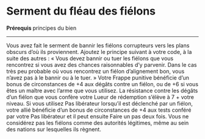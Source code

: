 # Serment du fléau des fiélons

<p><strong> Prérequis </strong> principes du bien </p>
<hr>
<p> Vous avez fait le serment de bannir les fiélons corrupteurs vers les plans obscurs d’où ils proviennent. Ajoutez le principe suivant à votre code, à la suite des autres : « Vous devez bannir ou tuer les fiélons que vous rencontrez si vous avez des chances raisonnables d’y parvenir. Dans le cas très peu probable où vous rencontrez un fiélon d’alignement bon, vous n’avez pas à le bannir ou à le tuer. » Votre Frappe punitive bénéficie d’un bonus de circonstances de +4 aux dégâts contre un fiélon, ou de +6 si vous êtes un maître avec l’arme que vous utilisez. La résistance contre les dégâts d’un fiélon que vous confère votre Lueur de rédemption s’élève à 7 + votre niveau. Si vous utilisez Pas libérateur lorsqu’il est déclenché par un fiélon, votre allié bénéficie d’un bonus de circonstances de +4 aux tests conféré par votre Pas libérateur et il peut ensuite Faire un pas deux fois. Vous ne considérez pas les fiélons comme des autorités légitimes, même au sein des nations sur lesquelles ils règnent. </p>